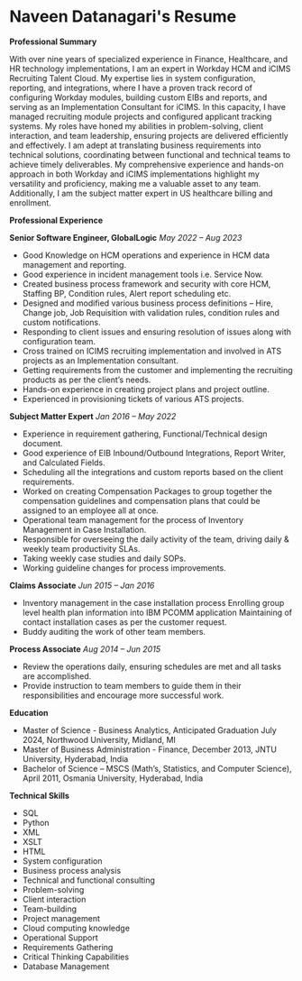 # Naveen Datanagari's Resume

**Professional Summary**

With over nine years of specialized experience in Finance, Healthcare, and HR technology implementations, I am an expert in Workday HCM and iCIMS Recruiting Talent Cloud. My expertise lies in system configuration, reporting, and integrations, where I have a proven track record of configuring Workday modules, building custom EIBs and reports, and serving as an Implementation Consultant for iCIMS. In this capacity, I have managed recruiting module projects and configured applicant tracking systems. My roles have honed my abilities in problem-solving, client interaction, and team leadership, ensuring projects are delivered efficiently and effectively. I am adept at translating business requirements into technical solutions, coordinating between functional and technical teams to achieve timely deliverables. My comprehensive experience and hands-on approach in both Workday and iCIMS implementations highlight my versatility and proficiency, making me a valuable asset to any team. Additionally, I am the subject matter expert in US healthcare billing and enrollment.

**Professional Experience**

**Senior Software Engineer, GlobalLogic**
*May 2022 – Aug 2023*
- Good Knowledge on HCM operations and experience in HCM data management and reporting.
- Good experience in incident management tools i.e. Service Now.
- Created business process framework and security with core HCM, Staffing BP, Condition rules, Alert report scheduling etc.
- Designed and modified various business process definitions – Hire, Change job, Job Requisition with validation rules, condition rules and custom notifications.
- Responding to client issues and ensuring resolution of issues along with configuration team.
- Cross trained on ICIMS recruiting implementation and involved in ATS projects as an Implementation consultant.
- Getting requirements from the customer and implementing the recruiting products as per the client’s needs.
- Hands-on experience in creating project plans and project outline.
- Experienced in provisioning tickets of various ATS projects.

**Subject Matter Expert**
*Jan 2016 – May 2022*
- Experience in requirement gathering, Functional/Technical design document.
- Good experience of EIB Inbound/Outbound Integrations, Report Writer, and Calculated Fields.
- Scheduling all the integrations and custom reports based on the client requirements.
- Worked on creating Compensation Packages to group together the compensation guidelines and compensation plans that could be assigned to an employee all at once.
- Operational team management for the process of Inventory Management in Case Installation.
- Responsible for overseeing the daily activity of the team, driving daily & weekly team productivity SLAs.
- Taking weekly case studies and daily SOPs.
- Working guideline changes for process improvements.

**Claims Associate**
*Jun 2015 – Jan 2016*
- Inventory management in the case installation process Enrolling group level health plan information into IBM PCOMM application Maintaining of contact installation cases as per the customer request.
- Buddy auditing the work of other team members.

**Process Associate**
*Aug 2014 – Jun 2015*
- Review the operations daily, ensuring schedules are met and all tasks are accomplished.
- Provide instruction to team members to guide them in their responsibilities and encourage more successful work.

**Education**
- Master of Science - Business Analytics, Anticipated Graduation July 2024, Northwood University, Midland, MI
- Master of Business Administration - Finance, December 2013, JNTU University, Hyderabad, India
- Bachelor of Science – MSCS (Math’s, Statistics, and Computer Science), April 2011, Osmania University, Hyderabad, India

**Technical Skills**
- SQL
- Python
- XML
- XSLT
- HTML
- System configuration
- Business process analysis
- Technical and functional consulting
- Problem-solving
- Client interaction
- Team-building
- Project management
- Cloud computing knowledge
- Operational Support
- Requirements Gathering
- Critical Thinking Capabilities
- Database Management
